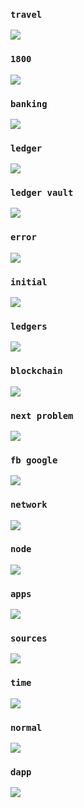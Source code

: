 ### `travel`

![](imgs/travel.png)

### `1800`

![](imgs/1800.png)

### `banking`

![](imgs/banking.png)

### `ledger`

![](imgs/ledger.png)

### `ledger vault`

![](imgs/ledger-vault.png)

### `error`

![](imgs/error.png)

### `initial`

![](imgs/initial.png)

### `ledgers`

![](imgs/ledgers.png)

### `blockchain`

![](imgs/blockchain.png)

### `next problem`

![](imgs/next-problem.png)

### `fb google`

![](imgs/fb-google.png)

### `network`

![](imgs/network.png)

### `node`

![](imgs/node.png)

### `apps`

![](imgs/apps.png)

### `sources`

![](imgs/sources.png)

### `time`

![](imgs/time.png)

### `normal`

![](imgs/normal.png)

### `dapp`

![](imgs/dapp.png)
